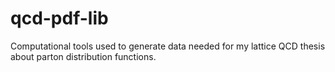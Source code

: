 # qcd-pdf-lib
Computational tools used to generate data needed for my lattice QCD thesis about parton distribution functions.
